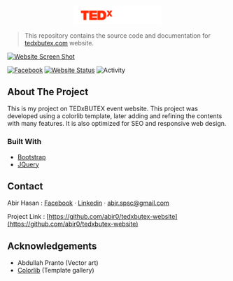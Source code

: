 <!-- PROJECT LOGO -->
<p align="center">
  <img alt="tedxbutex logo" src="./img/logo.png" alt="Logo" width="200">
</p>

> This repository contains the source code and documentation for [tedxbutex.com][website-url] website.

[![Website Screen Shot][website-screenshot]][website-url]

<!-- PROJECT SHIELDS -->
[![Facebook][facebook-shield]][facebook-url]
[![Website Status][website-shield]][website-url]
![Activity][activity-shield]

<!-- ABOUT THE PROJECT -->
About The Project
-----------------
This is my project on TEDxBUTEX event website. This project was developed using a colorlib template, later adding and refining
the contents with many features. It is also optimized for SEO and responsive web design.

### Built With
* [Bootstrap](https://getbootstrap.com)
* [JQuery](https://jquery.com)


<!-- CONTACT -->
Contact
-------

Abir Hasan : [Facebook](https://www.facebook.com/abir38) · [Linkedin](https://www.linkedin.com/in/abir19/) · [abir.spsc@gmail.com](mailto:abir.spsc@gmail.com)

Project Link : [https://github.com/abir0/tedxbutex-website](https://github.com/abir0/tedxbutex-website)

<!-- ACKNOWLEDGEMENTS -->
Acknowledgements
----------------
* Abdullah Pranto (Vector art)
* [Colorlib](https://colorlib.com/) (Template gallery)

<!-- MARKDOWN LINKS & IMAGES -->
[website-screenshot]: https://i.imgur.com/LNRXgCB.jpg
[website-url]: https://tedxbutex.com
[activity-shield]: https://img.shields.io/github/last-commit/abir0/tedxbutex-website/main?style=for-the-badge
[website-shield]: https://img.shields.io/website?down_color=red&down_message=down&style=for-the-badge&up_color=green&up_message=up&url=https%3A%2F%2Ftedxbutex.com
[facebook-shield]: https://img.shields.io/badge/Facebook-1877F2?style=for-the-badge&logo=facebook&logoColor=white
[facebook-url]: https://www.facebook.com/TEDxBUTEX
[public_html]: ./public_html/
